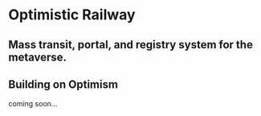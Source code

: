 # Optimistic Railway

## Mass transit, portal, and registry system for the metaverse.

## Building on Optimism
coming soon...

